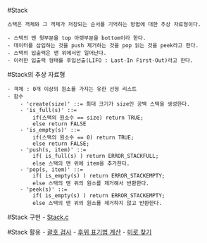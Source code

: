 #Stack

    스택은 객체와 그 객체가 저장되는 순서를 기억하는 방법에 대한 추상 자료형이다.

    - 스택의 맨 윗부분을 top 아랫부분을 bottom이라 한다.
    - 데이터를 삽입하는 것을 push 제거하는 것을 pop 읽는 것을 peek라고 한다.
    - 스택의 입출력은 맨 위에서만 일어난다.
    - 이러한 입출력 형태를 후입선출(LIFO : Last-In First-Out)라고 한다.

#Stack의 추상 자료형

    - 객체 : 0개 이상의 원소를 가지는 유한 선형 리스트
    - 함수
        - 'create(size)' ::= 최대 크기가 size인 공백 스택을 생성한다.
        - 'is_full(s)' ::=
            if(스택의 원소수 == size) return TRUE;
            else return FALSE
        - 'is_empty(s)' ::=
            if(스택의 원소수 == 0) return TRUE;
            else return FALSE;
        - 'push(s, item)' ::=
            if( is_full(s) ) return ERROR_STACKFULL;
            else 스택의 맨 위에 item을 추가한다.
        - 'pop(s, item)' ::=
            if( is_empty(s) ) return ERROR_STACKEMPTY;
            else 스택의 맨 위의 원소를 제거해서 반환한다.
        - 'peek(s)' ::=
            if( is_empty(s) ) return ERROR_STACKEMPTY;
            else 스택의 맨 위의 원소를 제거하지 않고 반환한다.

#Stack 구현 - [Stack.c](stack.c)

#Stack 활용 - [괄호 검사](check_parenthesis.c) - [후위 표기법 계산](postfix.c) - [미로 찾기](maze.c)
